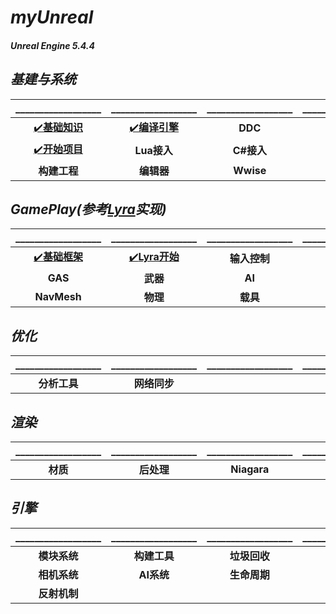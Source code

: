 # **_myUnreal_**

#### **_Unreal Engine 5.4.4_**

## **_基建与系统_**
|__________________|__________________|__________________|__________________|__________________|
|:--------:|:------:|:--------:|:--------:|:--------:|
|[✔️**基础知识**](https://github.com/HushengStudent/myUnreal/blob/main/Doc/Basics/basic_knowledge/basic_knowledge.md)|[✔️**编译引擎**](https://github.com/HushengStudent/myUnreal/blob/main/Doc/Basics/build_engine/build_engine.md)|**DDC**|**构建引擎**|**UGS**|
|[✔️**开始项目**](https://github.com/HushengStudent/myUnreal/blob/main/Doc/Basics/start_project/open_project.md)|**Lua接入**|**C#接入**|**UMG**|**资源管理**|
|**构建工程**|**编辑器**|**Wwise**|**插件开发**|**GameFeature**|

## **_GamePlay(参考[Lyra](https://dev.epicgames.com/documentation/zh-cn/unreal-engine/lyra-sample-game-in-unreal-engine?application_version=5.5)实现)_**
|__________________|__________________|__________________|__________________|__________________|
|:--------:|:------:|:--------:|:--------:|:--------:|
|[✔️**基础框架**](https://github.com/HushengStudent/myUnreal/blob/main/Doc/GamePlay/basic_framework/basic_framework.md)|[✔️**Lyra开始**](https://github.com/HushengStudent/myUnreal/blob/main/Doc/GamePlay/lyra/lyra.md)|**输入控制**|**角色移动**|**摄像机**|
|**GAS**|**武器**|**AI**|**任务**|**动画**|
|**NavMesh**|**物理**|**载具**|**关卡**|**回放**|

## **_优化_**
|__________________|__________________|__________________|__________________|__________________|
|:--------:|:------:|:--------:|:--------:|:--------:|
|**分析工具**|**网络同步**||||

## **_渲染_**
|__________________|__________________|__________________|__________________|__________________|
|:--------:|:------:|:--------:|:--------:|:--------:|
|**材质**|**后处理**|**Niagara**|||

## **_引擎_**
|__________________|__________________|__________________|__________________|__________________|
|:--------:|:------:|:--------:|:--------:|:--------:|
|**模块系统**|**构建工具**|**垃圾回收**|**渲染管线**|**材质系统**|
|**相机系统**|**AI系统**|**生命周期**|**网络同步**|**GAS**|
|**反射机制**|||||
